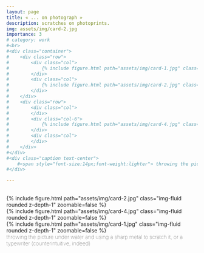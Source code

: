 ```yaml
---
layout: page
title: « ... on photograph »
description: scratches on photoprints.
img: assets/img/card-2.jpg
importance: 3
# category: work 
#<br>
#<div class="container">
#    <div class="row">
#        <div class="col">
#            {% include figure.html path="assets/img/card-1.jpg" class="img-fluid rounded z-depth-1" zoomable=false %}
#        </div>
#        <div class="col">
#            {% include figure.html path="assets/img/card-2.jpg" class="img-fluid rounded z-depth-1" zoomable=false %}
#        </div>
#    </div>
#    <div class="row">
#        <div class="col">
#        </div>
#        <div class="col-6">
#            {% include figure.html path="assets/img/card-4.jpg" class="img-fluid rounded z-depth-1" zoomable=false %}
#        </div>
#        <div class="col">
#        </div>
#    </div>
#</div>
#<div class="caption text-center">
    #<span style="font-size:14px;font-weight:lighter"> throwing the picture under water and using a sharp metal to scratch it, or a typewriter. <br>– counterintuitive, indeed</span>
#</div>

---
```



<br>
<div class="row">
    <div class="col-sm mt-3 mt-md-0">
        {% include figure.html path="assets/img/card-2.jpg" class="img-fluid rounded z-depth-1" zoomable=false %}
    </div>
    <div class="col-sm mt-3 mt-md-0">
        {% include figure.html path="assets/img/card-4.jpg" class="img-fluid rounded z-depth-1" zoomable=false %}
    </div>
</div>
<div class="row">
    <div class="col-sm mt-3 mt-md-0">
        {% include figure.html path="assets/img/card-1.jpg" class="img-fluid rounded z-depth-1" zoomable=false %}
    </div>
    <div class="col-sm mt-3 mt-md-0">
    </div>
</div>
<div class="caption text-left">
    <span style="font-size:14px;font-weight:lighter"> throwing the picture under water and using a sharp metal to scratch it, or a typewriter (counterintuitive, indeed)</span>
</div>